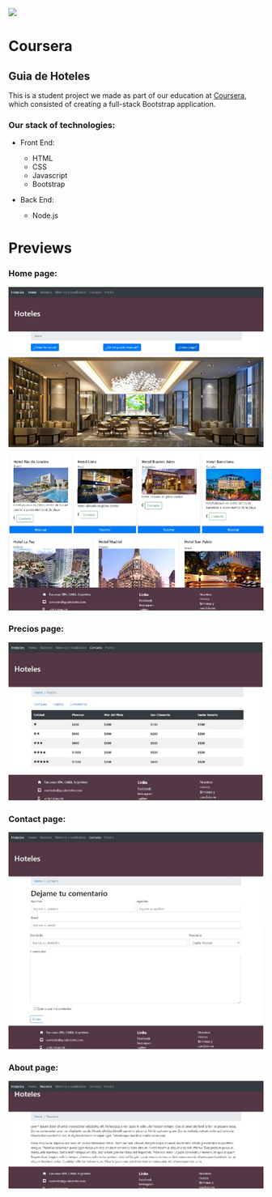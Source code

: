<p align='left'>
    <img src='https://about.coursera.org/static/whiteCoursera-23ec484f7091914430ce19b07d09aedf.svg'></img>
</p>

# Coursera


## Guia de Hoteles

This is a student project we made as part of our education at [Coursera](https://www.coursera.org), which consisted of creating a full-stack Bootstrap application.

### Our stack of technologies:

- Front End:
    + HTML 
    + CSS  
    + Javascript
    + Bootstrap

- Back End:
    + Node.js

# Previews

### Home page:

<img src='img/inicio.jpg'></img>

### Precios page:

<img src='img/precios.jpg'></img>

### Contact page:

<img src='img/contacto.jpg'></img>

### About page:

<img src='img/nosotros.jpg'></img>



